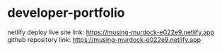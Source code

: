 ﻿# developer-portfolio
netlify deploy live site link: https://musing-murdock-e022e9.netlify.app
github repository link: https://musing-murdock-e022e9.netlify.app
